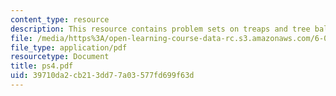 ```yaml
---
content_type: resource
description: This resource contains problem sets on treaps and tree balance.
file: /media/https%3A/open-learning-course-data-rc.s3.amazonaws.com/6-046j-introduction-to-algorithms-sma-5503-fall-2005/39710da2cb213dd77a03577fd699f63d_ps4.pdf
file_type: application/pdf
resourcetype: Document
title: ps4.pdf
uid: 39710da2-cb21-3dd7-7a03-577fd699f63d
---
```

